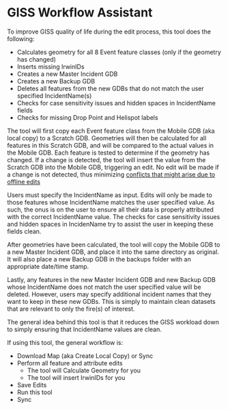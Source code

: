 # GISS Workflow Assistant

To improve GISS quality of life during the edit process, this tool does the following:
- Calculates geometry for all 8 Event feature classes (only if the geometry has changed)
- Inserts missing IrwinIDs
- Creates a new Master Incident GDB
- Creates a new Backup GDB
- Deletes all features from the new GDBs that do not match the user specified IncidentName(s)
- Checks for case sensitivity issues and hidden spaces in IncidentName fields
- Checks for missing Drop Point and Helispot labels

The tool will first copy each Event feature class from the Mobile GDB (aka local copy) to a Scratch GDB. Geometries will then be calculated for all features in this Scratch GDB, and will be compared to the actual values in the Mobile GDB. Each feature is tested to determine if the geometry has changed. If a change is detected, the tool will insert the value from the Scratch GDB into the Mobile GDB, triggering an edit. No edit will be made if a change is not detected, thus minimizing [conflicts that might arise due to offline edits](https://www.nwcg.gov/publications/pms936-1/edit-incident-data/securing-incident-information#collapseX)

Users must specify the IncidentName as input. Edits will only be made to those features whose IncidentName matches the user specified value. As such, the onus is on the user to ensure all their data is properly attributed with the correct IncidentName value.  The checks for case sensitivity issues and hidden spaces in IncidenName try to assist the user in keeping these fields clean.

After geometries have been calculated, the tool will copy the Mobile GDB to a new Master Incident GDB, and place it into the same directory as original. It will also place a new Backup GDB in the backups folder with an appropriate date/time stamp. 

Lastly, any features in the new Master Incident GDB and new Backup GDB whose IncidentName does not match the user specified value will be deleted. However, users may specify additional incident names that they want to keep in these new GDBs. This is simply to maintain clean datasets that are relevant to only the fire(s) of interest.

The general idea behind this tool is that it reduces the GISS workload down to simply ensuring that IncidentName values are clean.

If using this tool, the general workflow is:
- Download Map (aka Create Local Copy) or Sync
- Perform all feature and attribute edits
  - The tool will Calculate Geometry for you
  - The tool will insert IrwinIDs for you
- Save Edits
- Run this tool
- Sync
